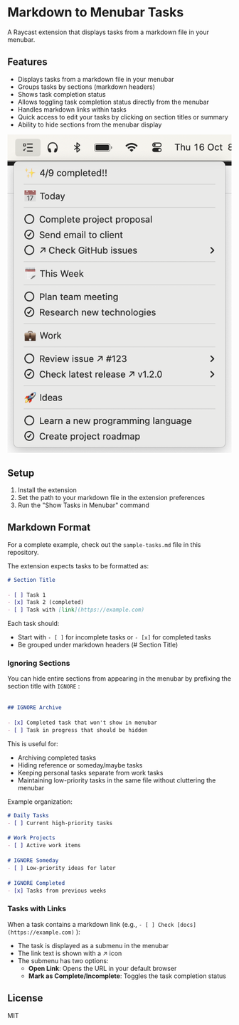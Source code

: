 # Markdown to Menubar Tasks

A Raycast extension that displays tasks from a markdown file in your menubar.

## Features

* Displays tasks from a markdown file in your menubar
* Groups tasks by sections (markdown headers)
* Shows task completion status
* Allows toggling task completion status directly from the menubar
* Handles markdown links within tasks
* Quick access to edit your tasks by clicking on section titles or summary
* Ability to hide sections from the menubar display

![App preview](./assets/screenshot.png)

## Setup

1. Install the extension
2. Set the path to your markdown file in the extension preferences
3. Run the "Show Tasks in Menubar" command

## Markdown Format

For a complete example, check out the `sample-tasks.md` file in this repository.

The extension expects tasks to be formatted as:

```markdown
# Section Title

- [ ] Task 1
- [x] Task 2 (completed)
- [ ] Task with [link](https://example.com)
```

Each task should:
* Start with `- [ ]` for incomplete tasks or `- [x]` for completed tasks
* Be grouped under markdown headers (# Section Title)

### Ignoring Sections

You can hide entire sections from appearing in the menubar by prefixing the section title with `IGNORE` :

```markdown

## IGNORE Archive

- [x] Completed task that won't show in menubar
- [ ] Task in progress that should be hidden
```

This is useful for:
* Archiving completed tasks
* Hiding reference or someday/maybe tasks
* Keeping personal tasks separate from work tasks
* Maintaining low-priority tasks in the same file without cluttering the menubar

Example organization:

```markdown
# Daily Tasks
- [ ] Current high-priority tasks

# Work Projects
- [ ] Active work items

# IGNORE Someday
- [ ] Low-priority ideas for later

# IGNORE Completed
- [x] Tasks from previous weeks
```

### Tasks with Links

When a task contains a markdown link (e.g., `- [ ] Check [docs](https://example.com)` ):

* The task is displayed as a submenu in the menubar
* The link text is shown with a ↗ icon
* The submenu has two options:
  + **Open Link**: Opens the URL in your default browser
  + **Mark as Complete/Incomplete**: Toggles the task completion status

## License

MIT
